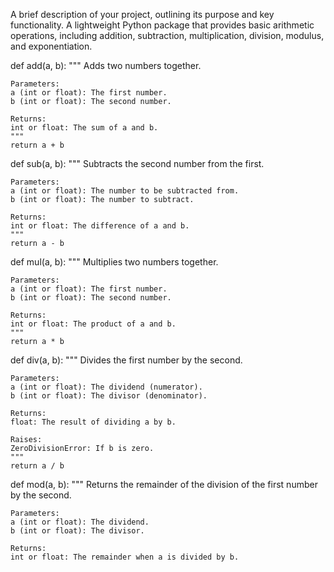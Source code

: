 A brief description of your project, outlining its purpose and key functionality.
A lightweight Python package that provides basic arithmetic operations, including addition, subtraction, multiplication, division, modulus, and exponentiation.

def add(a, b):
    """
    Adds two numbers together.
    
    Parameters:
    a (int or float): The first number.
    b (int or float): The second number.
    
    Returns:
    int or float: The sum of a and b.
    """
    return a + b

def sub(a, b):
    """
    Subtracts the second number from the first.
    
    Parameters:
    a (int or float): The number to be subtracted from.
    b (int or float): The number to subtract.
    
    Returns:
    int or float: The difference of a and b.
    """
    return a - b

def mul(a, b):
    """
    Multiplies two numbers together.
    
    Parameters:
    a (int or float): The first number.
    b (int or float): The second number.
    
    Returns:
    int or float: The product of a and b.
    """
    return a * b

def div(a, b):
    """
    Divides the first number by the second.
    
    Parameters:
    a (int or float): The dividend (numerator).
    b (int or float): The divisor (denominator).
    
    Returns:
    float: The result of dividing a by b.
    
    Raises:
    ZeroDivisionError: If b is zero.
    """
    return a / b

def mod(a, b):
    """
    Returns the remainder of the division of the first number by the second.
    
    Parameters:
    a (int or float): The dividend.
    b (int or float): The divisor.
    
    Returns:
    int or float: The remainder when a is divided by b.
    

